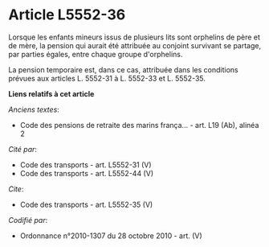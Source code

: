 # Article L5552-36

Lorsque les enfants mineurs issus de plusieurs lits sont orphelins de père et de mère, la pension qui aurait été attribuée au
conjoint survivant se partage, par parties égales, entre chaque groupe d'orphelins. 

La pension temporaire est, dans ce cas, attribuée dans les conditions prévues aux articles L. 5552-31 à L. 5552-33 et L.
5552-35.

**Liens relatifs à cet article**

_Anciens textes_:

  - Code des pensions de retraite des marins frança... - art. L19 (Ab), alinéa 2

_Cité par_:

  - Code des transports - art. L5552-31 (V)
  - Code des transports - art. L5552-44 (V)

_Cite_:

  - Code des transports - art. L5552-35 (V)

_Codifié par_:

  - Ordonnance n°2010-1307 du 28 octobre 2010 - art. (V)
